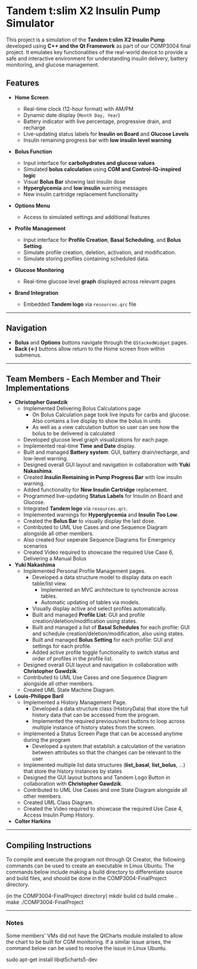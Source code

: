 # Tandem t:slim X2 Insulin Pump Simulator

This project is a simulation of the **Tandem t:slim X2 Insulin Pump** developed using **C++ and the Qt Framework** as part of our COMP3004 final project. It emulates key functionalities of the real-world device to provide a safe and interactive environment for understanding insulin delivery, battery monitoring, and glucose management.

## Features

- **Home Screen**
  - Real-time clock (12-hour format) with AM/PM
  - Dynamic date display (`Month Day, Year`)
  - Battery indicator with live percentage, progressive drain, and recharge
  - Live-updating status labels for **Insulin on Board** and **Glucose Levels**
  - Insulin remaining progress bar with **low insulin level warning**

- **Bolus Function**
  - Input interface for **carbohydrates and glucose values**
  - Simulated **bolus calculation** using **CGM and Control-IQ-inspired logic**
  - Visual **Bolus Bar** showing last insulin dose
  - **Hyperglycemia** and **low insulin** warning messages
  - New insulin cartridge replacement functionality

- **Options Menu**
  - Access to simulated settings and additional features
 
- **Profile Management**
  - Input interface for **Profile Creation**, **Basal Scheduling**, and **Bolus Setting**.
  - Simulate profile creation, deletion, activation, and modification.
  - Simulate storing profiles containing scheduled data.

- **Glucose Monitoring**
  - Real-time glucose level **graph** displayed across relevant pages

- **Brand Integration**
  - Embedded **Tandem logo** via `resources.qrc` file

---

## Navigation

- **Bolus** and **Options** buttons navigate through the `QStackedWidget` pages.
- **Back (<-)** buttons allow return to the Home screen from within submenus.

---

## Team Members - Each Member and Their Implementations

- **Christopher Gawdzik**
  - Implemented Delivering Bolus Calculations page
    - On Bolus Calculation page took live inputs for carbs and glucose. Also contains a live display to show the bolus in units
    - As well as a view calculation button so user can see how the bolus to be delivered is calculated
  - Developed glucose level graph visualizations for each page.
  - Implemented real-time **Time and Date** display.
  - Built and managed **Battery system**: GUI, battery drain/recharge, and low-level warning.
  - Designed overall GUI layout and navigation in collaboration with **Yuki Nakashima**.
  - Created **Insulin Remaining in Pump Progress Bar** with low insulin warning.
  - Added functionality for **New Insulin Cartridge** replacement.
  - Programmed live-updating **Status Labels** for Insulin on Board and Glucose.
  - Integrated **Tandem logo** via `resources.qrc`.
  - Implemented warnings for **Hyperglycemia** and **Insulin Too Low**.
  - Created the **Bolus Bar** to visually display the last dose.
  - Contributed to UML Use Cases and one Sequence Diagram alongside all other members.
  - Also created four seperate Sequence Diagrams for Emergency scenarios
  - Created Video required to showcase the required Use Case 6, Delivering a Manual Bolus
- **Yuki Nakashima**
  - Implemented Personal Profile Management pages.
    - Developed a data structure model to display data on each table/list view.
      - Implemented an MVC architecture to synchronize across tables.
      - Automatic updating of tables via models.
    - Visually display active and select profiles automatically.
    - Built and managed **Profile List**: GUI and profile creation/deletion/modification using states.
    - Built and managed a list of **Basal Schedules** for each profile: GUI and schedule creation/deletion/modification, also using states.
    - Built and managed **Bolus Setting** for each profile: GUI and settings for each profile.
    - Added active profile toggle functionality to switch status and order of profiles in the profile list.
  - Designed overall GUI layout and navigation in collaboration with **Christopher Gawdzik**.
  - Contributed to UML Use Cases and one Sequence Diagram alongside all other members.
  - Created UML State Machine Diagram.
- **Louis-Philippe Baril**
   - Implemented a History Management Page.
     - Developed a data structure class (HistoryData) that store the full history data that can be accessed from the program.
     - Implemented the required previous/next buttons to loop across multiple instance of history states from the screen.
   - Implemented a Status Screen Page that can be accessed anytime during the program
     - Developed a system that establish a calculation of the variation between attributes so that the changes can be relevant to the user
  - Implemented multiple list data structures (**list_basal**, **list_bolus**, ...) that store the history instances by states
  - Designed the GUI layout buttons and Tandem Logo Button in collaboration with **Christopher Gawdzik**.
  - Contributed to UML Use Cases and one State Diagram alongside all other members.
  - Created UML Class Diagram.
  - Created the Video required to showcase the required Use Case 4, Access Insulin Pump History.
- **Colter Harkins**  

---

## Compiling Instructions

To compile and execute the program not through Qt Creator, the following commands can be used to create an executable in Linux Ubuntu.
The commands below include making a build directory to differentiate source and build files, and should be done in the COMP3004-FinalProject directory.

  (in the COMP3004-FinalProject directory)
  mkdir build
  cd build
  cmake ..
  make
  ./COMP3004-FinalProject

---

### Notes
Some members' VMs did not have the QtCharts module installed to allow the chart to be built for CGM monitoring. If a similar issue arises, the command below can be used to resolve the issue in Linux Ubuntu.

  sudo apt-get install libqt5charts5-dev

